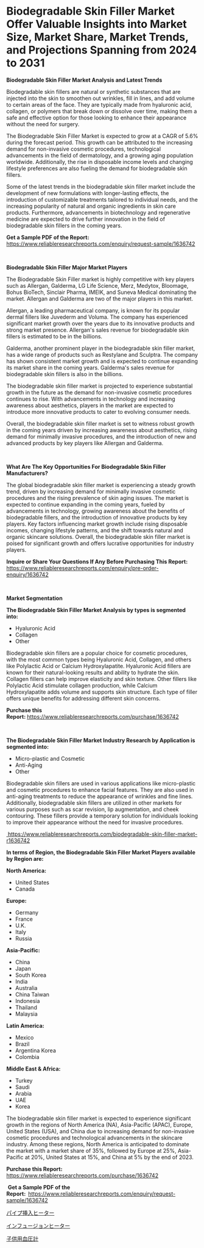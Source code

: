 <p><h1>Biodegradable Skin Filler Market Offer Valuable Insights into Market Size, Market Share, Market Trends, and Projections Spanning from 2024 to 2031</h1></p><p><strong>Biodegradable Skin Filler Market Analysis and Latest Trends</strong></p>
<p><p>Biodegradable skin fillers are natural or synthetic substances that are injected into the skin to smoothen out wrinkles, fill in lines, and add volume to certain areas of the face. They are typically made from hyaluronic acid, collagen, or polymers that break down or dissolve over time, making them a safe and effective option for those looking to enhance their appearance without the need for surgery.</p><p>The Biodegradable Skin Filler Market is expected to grow at a CAGR of 5.6% during the forecast period. This growth can be attributed to the increasing demand for non-invasive cosmetic procedures, technological advancements in the field of dermatology, and a growing aging population worldwide. Additionally, the rise in disposable income levels and changing lifestyle preferences are also fueling the demand for biodegradable skin fillers.</p><p>Some of the latest trends in the biodegradable skin filler market include the development of new formulations with longer-lasting effects, the introduction of customizable treatments tailored to individual needs, and the increasing popularity of natural and organic ingredients in skin care products. Furthermore, advancements in biotechnology and regenerative medicine are expected to drive further innovation in the field of biodegradable skin fillers in the coming years.</p></p>
<p><strong>Get a Sample PDF of the Report:&nbsp;</strong> <a href="https://www.reliableresearchreports.com/enquiry/request-sample/1636742">https://www.reliableresearchreports.com/enquiry/request-sample/1636742</a></p>
<p>&nbsp;</p>
<p><strong>Biodegradable Skin Filler Major Market Players</strong></p>
<p><p>The Biodegradable Skin Filler market is highly competitive with key players such as Allergan, Galderma, LG Life Science, Merz, Medytox, Bloomage, Bohus BioTech, Sinclair Pharma, IMEIK, and Suneva Medical dominating the market. Allergan and Galderma are two of the major players in this market.</p><p>Allergan, a leading pharmaceutical company, is known for its popular dermal fillers like Juvederm and Voluma. The company has experienced significant market growth over the years due to its innovative products and strong market presence. Allergan's sales revenue for biodegradable skin fillers is estimated to be in the billions.</p><p>Galderma, another prominent player in the biodegradable skin filler market, has a wide range of products such as Restylane and Sculptra. The company has shown consistent market growth and is expected to continue expanding its market share in the coming years. Galderma's sales revenue for biodegradable skin fillers is also in the billions.</p><p>The biodegradable skin filler market is projected to experience substantial growth in the future as the demand for non-invasive cosmetic procedures continues to rise. With advancements in technology and increasing awareness about aesthetics, players in the market are expected to introduce more innovative products to cater to evolving consumer needs.</p><p>Overall, the biodegradable skin filler market is set to witness robust growth in the coming years driven by increasing awareness about aesthetics, rising demand for minimally invasive procedures, and the introduction of new and advanced products by key players like Allergan and Galderma.</p></p>
<p>&nbsp;</p>
<p><strong>What Are The Key Opportunities For Biodegradable Skin Filler Manufacturers?</strong></p>
<p><p>The global biodegradable skin filler market is experiencing a steady growth trend, driven by increasing demand for minimally invasive cosmetic procedures and the rising prevalence of skin aging issues. The market is expected to continue expanding in the coming years, fueled by advancements in technology, growing awareness about the benefits of biodegradable fillers, and the introduction of innovative products by key players. Key factors influencing market growth include rising disposable incomes, changing lifestyle patterns, and the shift towards natural and organic skincare solutions. Overall, the biodegradable skin filler market is poised for significant growth and offers lucrative opportunities for industry players.</p></p>
<p><strong>Inquire or Share Your Questions If Any Before Purchasing This Report:</strong> <a href="https://www.reliableresearchreports.com/enquiry/pre-order-enquiry/1636742">https://www.reliableresearchreports.com/enquiry/pre-order-enquiry/1636742</a></p>
<p>&nbsp;</p>
<p><strong>Market Segmentation</strong></p>
<p><strong>The Biodegradable Skin Filler Market Analysis by types is segmented into:</strong></p>
<p><ul><li>Hyaluronic Acid</li><li>Collagen</li><li>Other</li></ul></p>
<p><p>Biodegradable skin fillers are a popular choice for cosmetic procedures, with the most common types being Hyaluronic Acid, Collagen, and others like Polylactic Acid or Calcium Hydroxylapatite. Hyaluronic Acid fillers are known for their natural-looking results and ability to hydrate the skin. Collagen fillers can help improve elasticity and skin texture. Other fillers like Polylactic Acid stimulate collagen production, while Calcium Hydroxylapatite adds volume and supports skin structure. Each type of filler offers unique benefits for addressing different skin concerns.</p></p>
<p><strong>Purchase this Report:&nbsp;</strong><a href="https://www.reliableresearchreports.com/purchase/1636742">https://www.reliableresearchreports.com/purchase/1636742</a></p>
<p>&nbsp;</p>
<p><strong>The Biodegradable Skin Filler Market Industry Research by Application is segmented into:</strong></p>
<p><ul><li>Micro-plastic and Cosmetic</li><li>Anti-Aging</li><li>Other</li></ul></p>
<p><p>Biodegradable skin fillers are used in various applications like micro-plastic and cosmetic procedures to enhance facial features. They are also used in anti-aging treatments to reduce the appearance of wrinkles and fine lines. Additionally, biodegradable skin fillers are utilized in other markets for various purposes such as scar revision, lip augmentation, and cheek contouring. These fillers provide a temporary solution for individuals looking to improve their appearance without the need for invasive procedures.</p></p>
<p><a href="https://www.reliableresearchreports.com/biodegradable-skin-filler-market-r1636742">&nbsp;https://www.reliableresearchreports.com/biodegradable-skin-filler-market-r1636742</a></p>
<p><strong>In terms of Region, the Biodegradable Skin Filler Market Players available by Region are:</strong></p>
<p>
    <p> <strong> North America: </strong>
        <ul>
            <li>United States</li>
            <li>Canada</li>
        </ul>
        </p> 
    <p> <strong> Europe: </strong>
        <ul>
            <li>Germany</li>
            <li>France</li>
            <li>U.K.</li>
            <li>Italy</li>
            <li>Russia</li>
        </ul>
        </p> 
    <p> <strong> Asia-Pacific: </strong>
        <ul>
            <li>China</li>
            <li>Japan</li>
            <li>South Korea</li>
            <li>India</li>
            <li>Australia</li>
            <li>China Taiwan</li>
            <li>Indonesia</li>
            <li>Thailand</li>
            <li>Malaysia</li>
        </ul>
        </p> 
    <p> <strong> Latin America: </strong>
        <ul>
            <li>Mexico</li>
            <li>Brazil</li>
            <li>Argentina Korea</li>
            <li>Colombia</li>
        </ul>
        </p> 
    <p> <strong> Middle East & Africa: </strong>
        <ul>
            <li>Turkey</li>
            <li>Saudi</li>
            <li>Arabia</li>
            <li>UAE</li>
            <li>Korea</li>
        </ul>
    </p>
    </p>
<p><p>The biodegradable skin filler market is expected to experience significant growth in the regions of North America (NA), Asia-Pacific (APAC), Europe, United States (USA), and China due to increasing demand for non-invasive cosmetic procedures and technological advancements in the skincare industry. Among these regions, North America is anticipated to dominate the market with a market share of 35%, followed by Europe at 25%, Asia-Pacific at 20%, United States at 15%, and China at 5% by the end of 2023.</p></p>
<p><strong>Purchase this Report: </strong><a href="https://www.reliableresearchreports.com/purchase/1636742">https://www.reliableresearchreports.com/purchase/1636742</a></p>
<p>&nbsp;<strong>Get a Sample PDF of the Report:&nbsp;&nbsp;</strong><a href="https://www.reliableresearchreports.com/enquiry/request-sample/1636742">https://www.reliableresearchreports.com/enquiry/request-sample/1636742</a></p>
<p><strong></strong></p>
<p><p><a href="https://github.com/GregorioOKeefe2023/Market-Research-Report-List-1/blob/main/492001692470.md">パイプ挿入ヒーター</a></p><p><a href="https://github.com/TatumKoelpin2017/Market-Research-Report-List-1/blob/main/933927192471.md">インフュージョンヒーター</a></p><p><a href="https://github.com/WhitneyMurphy1982/Market-Research-Report-List-1/blob/main/385881992472.md">子供用血圧計</a></p></p>